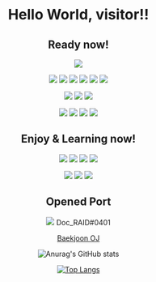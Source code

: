<br>
<div align="middle">
<h1>Hello World, visitor!!</h1>


<h2>Ready now!</h2>
  <img src="https://img.shields.io/badge/-C++ for ps-black?style=flat&logo=cplusplus"> 
  <p>
  <img src="https://img.shields.io/badge/-Javascript-black?style=flat&logo=javascript">
  <img src="https://img.shields.io/badge/-Node.js-black?style=flat&logo=node.js">
  <img src="https://img.shields.io/badge/-Vue-black?style=flat&logo=vue.js">
  <img src="https://img.shields.io/badge/-Nuxt-black?style=flat&logo=nuxt.js">
  <img src="https://img.shields.io/badge/-React-black?style=flat&logo=React">
  <img src="https://img.shields.io/badge/-Ionic-black?style=flat&logo=ionic">
  </p>
  <p>
  <img src="https://img.shields.io/badge/-MySql-black?style=flat&logo=mysql">
  <img src="https://img.shields.io/badge/-MariaDB-black?style=flat&logo=mariadb">
  <img src="https://img.shields.io/badge/-Oracle-black?style=flat&logo=oracle"> 
  </p>
  <p>
  <img src="https://img.shields.io/badge/-Cooperation-black?style=flat&">
  <img src="https://img.shields.io/badge/-Git-black?style=flat&logo=git">
  <img src="https://img.shields.io/badge/-GitHub-black?style=flat&logo=github">
  <img src="https://img.shields.io/badge/-Notion-black?style=flat&logo=notion">
  </p>

<h2>Enjoy & Learning now!</h2>
<p>
<img src="https://img.shields.io/badge/-Rust-black?style=flat&logo=rust">
<img src="https://img.shields.io/badge/-Tauri-black?style=flat&logo=tauri">
<img src="https://img.shields.io/badge/-Actix-black?style=flat">
<img src="https://img.shields.io/badge/-Rocket-black?style=flat">
</p>
<img src="https://img.shields.io/badge/-PostresSQL-black?style=flat&logo=postgresql">
<img src="https://img.shields.io/badge/-Some algorithm-black?style=flat&logo=The Algorithms">
<img src="https://img.shields.io/badge/-Reverse Enginerring-black?style=flat&logo=tryhackme">

<h2>Opened Port</h2>
<p>
<img src="https://img.shields.io/badge/--black?style=flat&logo=discord">
Doc_RAID#0401
</p>

[Baekjoon OJ](https://www.acmicpc.net/user/ldj050101)


![Anurag's GitHub stats](https://github-readme-stats.vercel.app/api?username=DocRAID&show_icons=true&theme=vue-dark)

[![Top Langs](https://github-readme-stats.vercel.app/api/top-langs/?username=DocRAID&layout=compact&theme=vue-dark&&hide=html)](https://github.com/anuraghazra/github-readme-stats)
  
</div>
<!--
**l050101/l050101** is a ✨ _special_ ✨ repository because its `README.md` (this file) appears on your GitHub profile.

Here are some ideas to get you started:

- 🔭 I’m currently working on ...
- 🌱 I’m currently learning ...
- 👯 I’m looking to collaborate on ...
- 🤔 I’m looking for help with ...
- 💬 Ask me about ...
- 📫 How to reach me: ...
- 😄 Pronouns: ...
- ⚡ Fun fact: ...
-->
